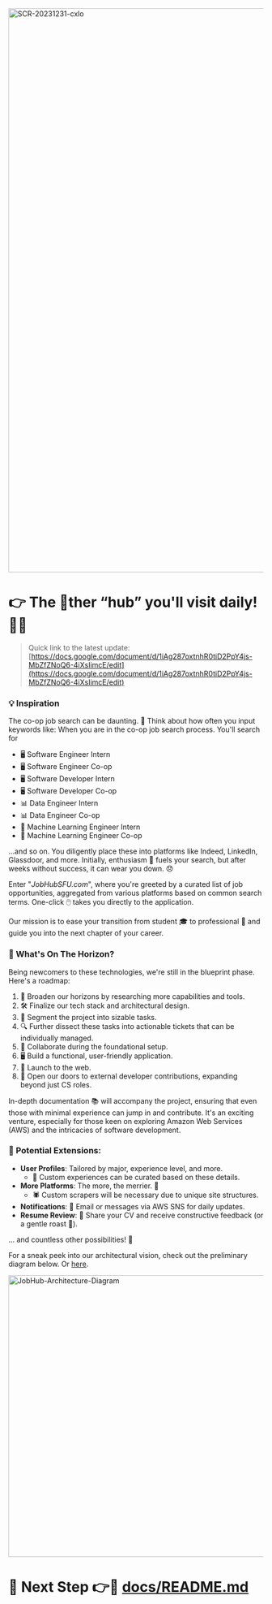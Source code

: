 <img width="1111" alt="SCR-20231231-cxlo" src="https://github.com/jobless-devs/Jobhub/assets/99154887/b754b7ba-36ef-44f3-a14f-5c80461d00b7">

# 👉 The 🚫ther “hub” you'll visit daily! 🙊🌟

> Quick link to the latest update: [https://docs.google.com/document/d/1iAg287oxtnhR0tiD2PpY4js-MbZfZNoQ6-4iXsIimcE/edit](https://docs.google.com/document/d/1iAg287oxtnhR0tiD2PpY4js-MbZfZNoQ6-4iXsIimcE/edit) 


### 💡 Inspiration
The co-op job search can be daunting. 🤔 Think about how often you input keywords like:
When you are in the co-op job search process. You'll search for 
- 🖥️ Software Engineer Intern 
- 🖥️ Software Engineer Co-op 
- 🖥️ Software Developer Intern 
- 🖥️ Software Developer Co-op 
- 📊 Data Engineer Intern 
- 📊 Data Engineer Co-op
- 🤖 Machine Learning Engineer Intern
- 🤖 Machine Learning Engineer Co-op 

...and so on. You diligently place these into platforms like Indeed, LinkedIn, Glassdoor, and more. Initially, enthusiasm 🚀 fuels your search, but after weeks without success, it can wear you down. 😞

Enter "_JobHubSFU.com_", where you're greeted by a curated list of job opportunities, aggregated from various platforms based on common search terms. One-click 🖱️ takes you directly to the application. 

Our mission is to ease your transition from student 🎓 to professional 💼 and guide you into the next chapter of your career.

### 🌅 What's On The Horizon? 
Being newcomers to these technologies, we're still in the blueprint phase. Here's a roadmap:
1. 🧭 Broaden our horizons by researching more capabilities and tools.
2. 🛠️ Finalize our tech stack and architectural design.
3. 📝 Segment the project into sizable tasks.
4. 🔍 Further dissect these tasks into actionable tickets that can be individually managed.
5. 🤝 Collaborate during the foundational setup.
6. 🖥️ Build a functional, user-friendly application.
7. 🚀 Launch to the web.
8. 🚪 Open our doors to external developer contributions, expanding beyond just CS roles.

In-depth documentation 📚 will accompany the project, ensuring that even those with minimal experience can jump in and contribute. It's an exciting venture, especially for those keen on exploring Amazon Web Services (AWS) and the intricacies of software development.

### 🌟 Potential Extensions:
- **User Profiles**: Tailored by major, experience level, and more.
  - 🎨 Custom experiences can be curated based on these details.
- **More Platforms**: The more, the merrier. 🎉
  - 🕷️ Custom scrapers will be necessary due to unique site structures.
- **Notifications**: 📧 Email or messages via AWS SNS for daily updates.
- **Resume Review**: 📄 Share your CV and receive constructive feedback (or a gentle roast 🍖).

... and countless other possibilities! 🌌

For a sneak peek into our architectural vision, check out the preliminary diagram below. Or [here](https://miro.com/app/board/uXjVNX2YT9k=/?share_link_id=732210735449). 

<img width="555" alt="JobHub-Architecture-Diagram" src="https://github.com/jobless-devs/Jobhub/assets/99154887/9a858acd-0d3c-4f0a-a187-31d400eafdc3">

# 🌟 Next Step 👉🚀 [docs/README.md](docs/README.md) 
